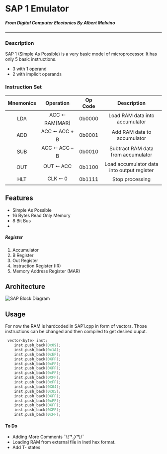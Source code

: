 # SAP 1 Emulator
##### _From Digital Computer Electonics By Albert Malvino_
---

### Description

SAP 1 (Simple As Possible)  is a very basic model of microprocessor. It has only 5 basic instructions. 
- 3 with 1 operand
- 2 with implicit operands

### Instruction Set
|Mnemonics|Operation|Op Code|Description|
|:---:|:---:|:---:|:---:|
|LDA|ACC 🠔 RAM[MAR]|0b0000|Load RAM data into accumulator|
|ADD|ACC 🠔 ACC + B|0b0001|Add RAM data to accumulator|
|SUB|ACC 🠔 ACC – B|0b0010|Subtract RAM data from accumulator|
|OUT|OUT 🠔 ACC|0b1100|Load accumulator data into output register|
|HLT|CLK 🠔 0|0b1111|Stop processing|

## Features

- Simple As Possible
- 16 Bytes Read Only Memory
- 8 Bit Bus
- 
##### Register
1. Accumulator
2. B Register
3. Out Register
4. Instruction Register (IR)
5. Memory Address Register (MAR)


## Architecture
![SAP Block Diagram]("https://i.imgur.com/4YeklTN.png")


## Usage
For now the RAM is hardcoded in SAP1.cpp in form of vectors. Those instructions can be changed and then compiled to get desired ouput. 

```cpp
 vector<byte> inst;
    inst.push_back(0x09);
    inst.push_back(0x1A);
    inst.push_back(0xEF);
    inst.push_back(0XFF);
    inst.push_back(0xFF);
    inst.push_back(0XFF);
    inst.push_back(0xFF);
    inst.push_back(0XFF);
    inst.push_back(0xFF);
    inst.push_back(0X04);
    inst.push_back(0x05);
    inst.push_back(0XFF);
    inst.push_back(0xFF);
    inst.push_back(0XFF);
    inst.push_back(0XFF);
    inst.push_back(0xFF);
```

#### To Do
- Adding More Comments ¯\\_( ͡° ͜ʖ ͡°)_/¯
- Loading RAM from external file in Inetl hex format.
- Add T- states
